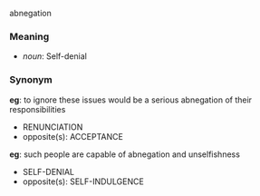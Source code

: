 abnegation
### Meaning
+ _noun_: Self-denial

### Synonym

__eg__: to ignore these issues would be a serious abnegation of their responsibilities

+ RENUNCIATION
+ opposite(s): ACCEPTANCE

__eg__: such people are capable of abnegation and unselfishness

+ SELF-DENIAL
+ opposite(s): SELF-INDULGENCE


